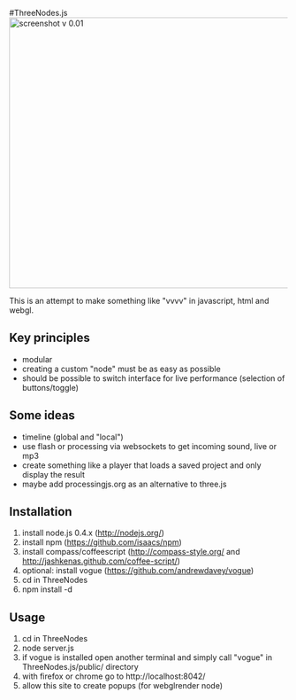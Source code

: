 #ThreeNodes.js
<img src="http://github.com/idflood/ThreeNodes.js/raw/master/misc/screenshot1.jpg" width="900" height="489" alt="screenshot v 0.01">

This is an attempt to make something like "vvvv" in javascript, html and webgl.

## Key principles
- modular
- creating a custom "node" must be as easy as possible
- should be possible to switch interface for live performance (selection of buttons/toggle)

## Some ideas
- timeline (global and "local")
- use flash or processing via websockets to get incoming sound, live or mp3
- create something like a player that loads a saved project and only display the result
- maybe add processingjs.org as an alternative to three.js

## Installation
1. install node.js 0.4.x (http://nodejs.org/)
2. install npm (https://github.com/isaacs/npm)
3. install compass/coffeescript (http://compass-style.org/ and http://jashkenas.github.com/coffee-script/)
4. optional: install vogue (https://github.com/andrewdavey/vogue)
5. cd in ThreeNodes
6. npm install -d

## Usage
1. cd in ThreeNodes
2. node server.js
3. if vogue is installed open another terminal and simply call "vogue" in ThreeNodes.js/public/ directory
4. with firefox or chrome go to http://localhost:8042/
5. allow this site to create popups (for webglrender node)
